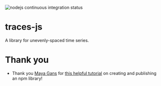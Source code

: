 ![nodejs continuous integration status](https://github.com/stringertheory/traces-js/actions/workflows/node.js.yml/badge.svg?branch=main)

# traces-js

A library for unevenly-spaced time series.

# Thank you

- Thank you [Maya Gans](https://maya.rbind.io/) for [this helpful
  tutorial](https://observablehq.com/@mayagans/from-npm-to-observable)
  on creating and publishing an npm library!
